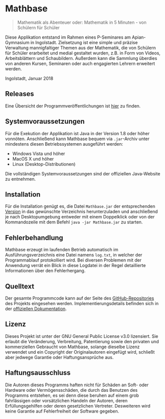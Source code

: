 # Mathbase
> Mathematik als Abenteuer oder: Mathematik in 5 Minuten - von Schülern für Schüler

Diese Applikation entstand im Rahmen eines P-Seminares am Apian-Gymnasium in Ingolstadt.
Zielsetzung ist eine simple und präzise Verwaltung mannigfaltiger Themen aus der Mathematik, die von Schülern für Schüler erarbeitet und medial gestaltet wurden, z.B. in Form von Videos, Arbeitsblättern und Schaubildern. Außerdem kann die Sammlung überdies von anderen Kursen, Seminaren oder auch engagierten Lehrern erweitert werden.

Ingolstadt, Januar 2018

## Releases
Eine Übersicht der Programmveröffentlichungen ist [hier](../../releases/) zu finden.

## Systemvoraussetzungen
Für die Exekution der Applikation ist Java in der Version 1.8 oder höher vonnöten. Anschließend kann Mathbase bequem via `.jar`-Archiv unter mindestens diesen Betriebssystemen ausgeführt werden:

* Windows Vista und höher
* MacOS X und höher
* Linux (Desktop-Distributionen)

Die vollständigen Systemvoraussetzungen sind der offiziellen Java-Website zu entnehmen.

## Installation
Für die Installation genügt es, die Datei `Mathbase.jar` der entsprechenden [Version](../../releases) in das gewünschte Verzeichnis herunterzuladen und anschließend je nach Desktopumgebung entweder mit einem Doppelklick oder von der Kommandozeile mit dem Befehl `java -jar Mathbase.jar` zu starten.

## Fehlerbehandlung
Mathbase erzeugt im laufenden Betrieb automatisch im Ausführungsverzeichnis eine Datei namens `log.txt`, in welcher der Programmablauf protokolliert wird. Bei diversen Problemen mit der Anwendung verrät ein Blick in diese Logdatei in der Regel detaillierte Informationen über den Fehlerhergang.

## Quelltext
Der gesamte Programmcode kann auf der Seite des [GitHub-Repositories](../../) des Projekts eingesehen werden. Implementierungsdetails befinden sich in der [offiziellen Dokumentation](http://slaergh.github.io/Mathbase).

## Lizenz
Dieses Projekt ist unter der GNU General Public License v3.0 lizensiert. Sie erlaubt die Veränderung, Verbreitung, Patentierung sowie den privaten und kommerziellen Gebraucht von Mathbase, solange dieselbe Lizenz verwendet und ein Copyright der Originalautoren eingefügt wird, schließt aber jedwege Garantie oder Haftungsansprüche aus.

## Haftungsausschluss
Die Autoren dieses Programms haften nicht für Schäden an Soft- oder Hardware oder Vermögensschäden,
die durch das Benutzen des Programms entstehen, es sei denn diese beruhen auf einem grob fahrlässigen
oder vorsätzlichen Handeln der Autoren, deren Erfüllungsgehilfen oder deren gesetzlichen Vertreter.
Desweiteren wird keine Garantie auf Fehlerfreiheit der Software gegeben.
